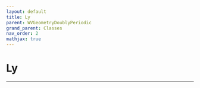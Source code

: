 ```yaml
---
layout: default
title: Ly
parent: WVGeometryDoublyPeriodic
grand_parent: Classes
nav_order: 2
mathjax: true
---
```


#  Ly




---

